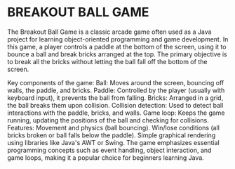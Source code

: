 # BREAKOUT BALL GAME 

The Breakout Ball Game is a classic arcade game often used as a Java project for learning object-oriented programming and game development. In this game, a player controls a paddle at the bottom of the screen, using it to bounce a ball and break bricks arranged at the top. The primary objective is to break all the bricks without letting the ball fall off the bottom of the screen.

Key components of the game: Ball: Moves around the screen, bouncing off walls, the paddle, and bricks. Paddle: Controlled by the player (usually with keyboard input), it prevents the ball from falling. Bricks: Arranged in a grid, the ball breaks them upon collision. Collision detection: Used to detect ball interactions with the paddle, bricks, and walls. Game loop: Keeps the game running, updating the positions of the ball and checking for collisions. Features: Movement and physics (ball bouncing). Win/lose conditions (all bricks broken or ball falls below the paddle). Simple graphical rendering using libraries like Java's AWT or Swing. The game emphasizes essential programming concepts such as event handling, object interaction, and game loops, making it a popular choice for beginners learning Java.
